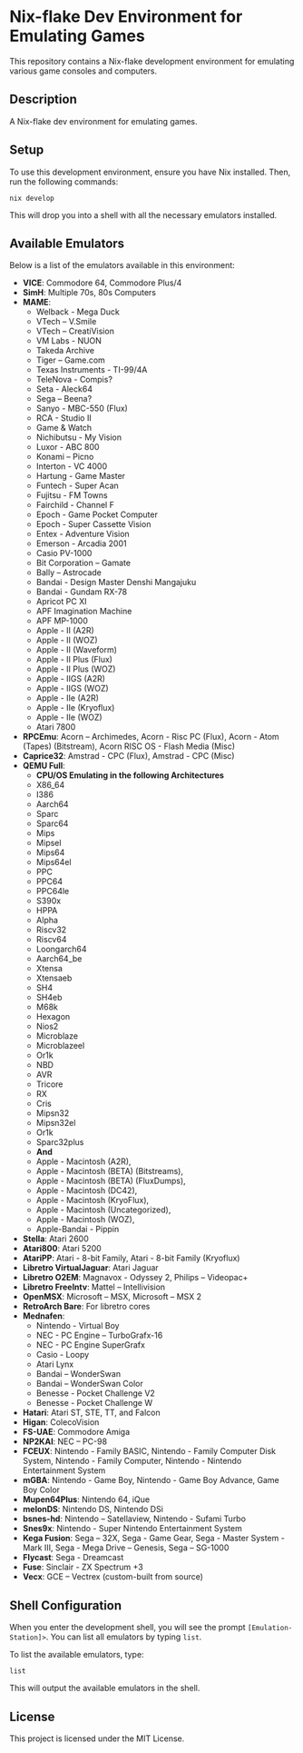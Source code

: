 # Nix-flake Dev Environment for Emulating Games

This repository contains a Nix-flake development environment for emulating various game consoles and computers.

## Description

A Nix-flake dev environment for emulating games.

## Setup

To use this development environment, ensure you have Nix installed. Then, run the following commands:

`nix develop`

This will drop you into a shell with all the necessary emulators installed.

## Available Emulators

Below is a list of the emulators available in this environment:

- **VICE**: Commodore 64, Commodore Plus/4
- **SimH**: Multiple 70s, 80s Computers
- **MAME**: 
  - Welback - Mega Duck
  - VTech – V.Smile
  - VTech – CreatiVision
  - VM Labs - NUON
  - Takeda Archive
  - Tiger – Game.com
  - Texas Instruments - TI-99/4A
  - TeleNova - Compis?
  - Seta - Aleck64
  - Sega – Beena?
  - Sanyo - MBC-550 (Flux)
  - RCA - Studio II
  - Game & Watch
  - Nichibutsu - My Vision
  - Luxor - ABC 800
  - Konami – Picno
  - Interton - VC 4000
  - Hartung - Game Master
  - Funtech - Super Acan
  - Fujitsu - FM Towns
  - Fairchild - Channel F
  - Epoch - Game Pocket Computer
  - Epoch - Super Cassette Vision
  - Entex - Adventure Vision
  - Emerson - Arcadia 2001
  - Casio PV-1000
  - Bit Corporation – Gamate
  - Bally – Astrocade
  - Bandai - Design Master Denshi Mangajuku
  - Bandai - Gundam RX-78
  - Apricot PC XI
  - APF Imagination Machine
  - APF MP-1000
  - Apple - II (A2R)
  - Apple - II (WOZ)
  - Apple - II (Waveform)
  - Apple - II Plus (Flux)
  - Apple - II Plus (WOZ)
  - Apple - IIGS (A2R)
  - Apple - IIGS (WOZ)
  - Apple - IIe (A2R)
  - Apple - IIe (Kryoflux)
  - Apple - IIe (WOZ)
  - Atari 7800
- **RPCEmu**: Acorn – Archimedes, Acorn - Risc PC (Flux), Acorn - Atom (Tapes) (Bitstream), Acorn RISC OS - Flash Media (Misc)
- **Caprice32**: Amstrad - CPC (Flux), Amstrad - CPC (Misc)
- **QEMU Full**: 
  - **CPU/OS Emulating in the following Architectures**
  - X86_64
  - I386
  - Aarch64
  - Sparc
  - Sparc64
  - Mips 
  - Mipsel
  - Mips64
  - Mips64el
  - PPC
  - PPC64
  - PPC64le
  - S390x
  - HPPA
  - Alpha
  - Riscv32
  - Riscv64
  - Loongarch64
  - Aarch64_be
  - Xtensa
  - Xtensaeb
  - SH4
  - SH4eb
  - M68k
  - Hexagon
  - Nios2
  - Microblaze
  - Microblazeel
  - Or1k
  - NBD
  - AVR
  - Tricore
  - RX
  - Cris
  - Mipsn32
  - Mipsn32el
  - Or1k
  - Sparc32plus
  - **And**
  - Apple - Macintosh (A2R), 
  - Apple - Macintosh (BETA) (Bitstreams), 
  - Apple - Macintosh (BETA) (FluxDumps), 
  - Apple - Macintosh (DC42), 
  - Apple - Macintosh (KryoFlux), 
  - Apple - Macintosh (Uncategorized), 
  - Apple - Macintosh (WOZ), 
  - Apple-Bandai - Pippin
- **Stella**: Atari 2600
- **Atari800**: Atari 5200
- **AtariPP**: Atari - 8-bit Family, Atari - 8-bit Family (Kryoflux)
- **Libretro VirtualJaguar**: Atari Jaguar
- **Libretro O2EM**: Magnavox - Odyssey 2, Philips – Videopac+
- **Libretro FreeIntv**: Mattel – Intellivision
- **OpenMSX**: Microsoft – MSX, Microsoft – MSX 2
- **RetroArch Bare**: For libretro cores
- **Mednafen**: 
  - Nintendo - Virtual Boy
  - NEC - PC Engine – TurboGrafx-16
  - NEC - PC Engine SuperGrafx
  - Casio - Loopy
  - Atari Lynx
  - Bandai – WonderSwan
  - Bandai – WonderSwan Color
  - Benesse - Pocket Challenge V2
  - Benesse - Pocket Challenge W
- **Hatari**: Atari ST, STE, TT, and Falcon
- **Higan**: ColecoVision
- **FS-UAE**: Commodore Amiga
- **NP2KAI**: NEC – PC-98
- **FCEUX**: Nintendo - Family BASIC, Nintendo - Family Computer Disk System, Nintendo - Family Computer, Nintendo - Nintendo Entertainment System
- **mGBA**: Nintendo - Game Boy, Nintendo - Game Boy Advance, Game Boy Color
- **Mupen64Plus**: Nintendo 64, iQue
- **melonDS**: Nintendo DS, Nintendo DSi
- **bsnes-hd**: Nintendo – Satellaview, Nintendo - Sufami Turbo
- **Snes9x**: Nintendo - Super Nintendo Entertainment System
- **Kega Fusion**: Sega – 32X, Sega - Game Gear, Sega - Master System - Mark III, Sega - Mega Drive – Genesis, Sega – SG-1000
- **Flycast**: Sega - Dreamcast
- **Fuse**: Sinclair - ZX Spectrum +3
- **Vecx**: GCE – Vectrex (custom-built from source)

## Shell Configuration

When you enter the development shell, you will see the prompt `[Emulation-Station]>`. You can list all emulators by typing `list`.

To list the available emulators, type:

`list`

This will output the available emulators in the shell.

## License

This project is licensed under the MIT License.

